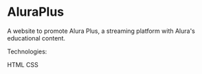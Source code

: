 # AluraPlus

A website to promote Alura Plus, a streaming platform with Alura's educational content. 

Technologies:

HTML 
CSS 

